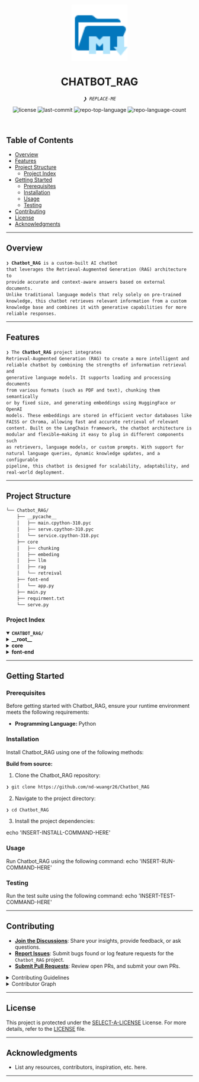 <p align="center">
    <img src="https://raw.githubusercontent.com/PKief/vscode-material-icon-theme/ec559a9f6bfd399b82bb44393651661b08aaf7ba/icons/folder-markdown-open.svg" align="center" width="30%">
</p>
<p align="center"><h1 align="center">CHATBOT_RAG</h1></p>
<p align="center">
	<em><code>❯ REPLACE-ME</code></em>
</p>
<p align="center">
	<img src="https://img.shields.io/github/license/nd-wuangr26/Chatbot_RAG?style=default&logo=opensourceinitiative&logoColor=white&color=0080ff" alt="license">
	<img src="https://img.shields.io/github/last-commit/nd-wuangr26/Chatbot_RAG?style=default&logo=git&logoColor=white&color=0080ff" alt="last-commit">
	<img src="https://img.shields.io/github/languages/top/nd-wuangr26/Chatbot_RAG?style=default&color=0080ff" alt="repo-top-language">
	<img src="https://img.shields.io/github/languages/count/nd-wuangr26/Chatbot_RAG?style=default&color=0080ff" alt="repo-language-count">
</p>
<p align="center"><!-- default option, no dependency badges. -->
</p>
<p align="center">
	<!-- default option, no dependency badges. -->
</p>
<br>

##  Table of Contents

- [ Overview](#-overview)
- [ Features](#-features)
- [ Project Structure](#-project-structure)
  - [ Project Index](#-project-index)
- [ Getting Started](#-getting-started)
  - [ Prerequisites](#-prerequisites)
  - [ Installation](#-installation)
  - [ Usage](#-usage)
  - [ Testing](#-testing)
- [ Contributing](#-contributing)
- [ License](#-license)
- [ Acknowledgments](#-acknowledgments)

---

##  Overview

<code>❯ <strong>Chatbot_RAG</strong> is a custom-built AI chatbot that leverages the Retrieval-Augmented Generation (RAG) architecture to provide accurate and context-aware answers based on external documents. Unlike traditional language models that rely solely on pre-trained knowledge, this chatbot retrieves relevant information from a custom knowledge base and combines it with generative capabilities for more reliable responses.</code>


---

##  Features

<code>❯ The <strong>Chatbot_RAG</strong> project integrates Retrieval-Augmented Generation (RAG) to create a more intelligent and reliable chatbot by combining the strengths of information retrieval and generative language models. It supports loading and processing documents from various formats (such as PDF and text), chunking them semantically or by fixed size, and generating embeddings using HuggingFace or OpenAI models. These embeddings are stored in efficient vector databases like FAISS or Chroma, allowing fast and accurate retrieval of relevant content. Built on the LangChain framework, the chatbot architecture is modular and flexible—making it easy to plug in different components such as retrievers, language models, or custom prompts. With support for natural language queries, dynamic knowledge updates, and a configurable pipeline, this chatbot is designed for scalability, adaptability, and real-world deployment.</code>


---

##  Project Structure

```sh
└── Chatbot_RAG/
    ├── __pycache__
    │   ├── main.cpython-310.pyc
    │   ├── serve.cpython-310.pyc
    │   └── service.cpython-310.pyc
    ├── core
    │   ├── chunking
    │   ├── embeding
    │   ├── llm
    │   ├── rag
    │   └── retreival
    ├── font-end
    │   └── app.py
    ├── main.py
    ├── requirment.txt
    └── serve.py
```


###  Project Index
<details open>
	<summary><b><code>CHATBOT_RAG/</code></b></summary>
	<details> <!-- __root__ Submodule -->
		<summary><b>__root__</b></summary>
		<blockquote>
			<table>
			<tr>
				<td><b><a href='https://github.com/nd-wuangr26/Chatbot_RAG/blob/master/serve.py'>serve.py</a></b></td>
				<td><code>❯ REPLACE-ME</code></td>
			</tr>
			<tr>
				<td><b><a href='https://github.com/nd-wuangr26/Chatbot_RAG/blob/master/main.py'>main.py</a></b></td>
				<td><code>❯ REPLACE-ME</code></td>
			</tr>
			<tr>
				<td><b><a href='https://github.com/nd-wuangr26/Chatbot_RAG/blob/master/requirment.txt'>requirment.txt</a></b></td>
				<td><code>❯ REPLACE-ME</code></td>
			</tr>
			</table>
		</blockquote>
	</details>
	<details> <!-- core Submodule -->
		<summary><b>core</b></summary>
		<blockquote>
			<details>
				<summary><b>chunking</b></summary>
				<blockquote>
					<table>
					<tr>
						<td><b><a href='https://github.com/nd-wuangr26/Chatbot_RAG/blob/master/core/chunking/fixsize_chunks.py'>fixsize_chunks.py</a></b></td>
						<td><code>❯ REPLACE-ME</code></td>
					</tr>
					<tr>
						<td><b><a href='https://github.com/nd-wuangr26/Chatbot_RAG/blob/master/core/chunking/semantic_chunk.py'>semantic_chunk.py</a></b></td>
						<td><code>❯ REPLACE-ME</code></td>
					</tr>
					<tr>
						<td><b><a href='https://github.com/nd-wuangr26/Chatbot_RAG/blob/master/core/chunking/docling_chunk.py'>docling_chunk.py</a></b></td>
						<td><code>❯ REPLACE-ME</code></td>
					</tr>
					</table>
				</blockquote>
			</details>
			<details>
				<summary><b>rag</b></summary>
				<blockquote>
					<table>
					<tr>
						<td><b><a href='https://github.com/nd-wuangr26/Chatbot_RAG/blob/master/core/rag/rag.py'>rag.py</a></b></td>
						<td><code>❯ REPLACE-ME</code></td>
					</tr>
					</table>
				</blockquote>
			</details>
			<details>
				<summary><b>embeding</b></summary>
				<blockquote>
					<table>
					<tr>
						<td><b><a href='https://github.com/nd-wuangr26/Chatbot_RAG/blob/master/core/embeding/base.py'>base.py</a></b></td>
						<td><code>❯ REPLACE-ME</code></td>
					</tr>
					<tr>
						<td><b><a href='https://github.com/nd-wuangr26/Chatbot_RAG/blob/master/core/embeding/HuggingEmbed.py'>HuggingEmbed.py</a></b></td>
						<td><code>❯ REPLACE-ME</code></td>
					</tr>
					<tr>
						<td><b><a href='https://github.com/nd-wuangr26/Chatbot_RAG/blob/master/core/embeding/embedings.py'>embedings.py</a></b></td>
						<td><code>❯ REPLACE-ME</code></td>
					</tr>
					<tr>
						<td><b><a href='https://github.com/nd-wuangr26/Chatbot_RAG/blob/master/core/embeding/Sentence_Transformer.py'>Sentence_Transformer.py</a></b></td>
						<td><code>❯ REPLACE-ME</code></td>
					</tr>
					<tr>
						<td><b><a href='https://github.com/nd-wuangr26/Chatbot_RAG/blob/master/core/embeding/doc_embeding.py'>doc_embeding.py</a></b></td>
						<td><code>❯ REPLACE-ME</code></td>
					</tr>
					</table>
				</blockquote>
			</details>
			<details>
				<summary><b>llm</b></summary>
				<blockquote>
					<table>
					<tr>
						<td><b><a href='https://github.com/nd-wuangr26/Chatbot_RAG/blob/master/core/llm/gemini_llm.py'>gemini_llm.py</a></b></td>
						<td><code>❯ REPLACE-ME</code></td>
					</tr>
					<tr>
						<td><b><a href='https://github.com/nd-wuangr26/Chatbot_RAG/blob/master/core/llm/deepseek_llm.py'>deepseek_llm.py</a></b></td>
						<td><code>❯ REPLACE-ME</code></td>
					</tr>
					</table>
				</blockquote>
			</details>
			<details>
				<summary><b>retreival</b></summary>
				<blockquote>
					<table>
					<tr>
						<td><b><a href='https://github.com/nd-wuangr26/Chatbot_RAG/blob/master/core/retreival/retrieval_FAISS.py'>retrieval_FAISS.py</a></b></td>
						<td><code>❯ REPLACE-ME</code></td>
					</tr>
					<tr>
						<td><b><a href='https://github.com/nd-wuangr26/Chatbot_RAG/blob/master/core/retreival/test.py'>test.py</a></b></td>
						<td><code>❯ REPLACE-ME</code></td>
					</tr>
					</table>
				</blockquote>
			</details>
		</blockquote>
	</details>
	<details> <!-- font-end Submodule -->
		<summary><b>font-end</b></summary>
		<blockquote>
			<table>
			<tr>
				<td><b><a href='https://github.com/nd-wuangr26/Chatbot_RAG/blob/master/font-end/app.py'>app.py</a></b></td>
				<td><code>❯ REPLACE-ME</code></td>
			</tr>
			</table>
		</blockquote>
	</details>
</details>

---
##  Getting Started

###  Prerequisites

Before getting started with Chatbot_RAG, ensure your runtime environment meets the following requirements:

- **Programming Language:** Python


###  Installation

Install Chatbot_RAG using one of the following methods:

**Build from source:**

1. Clone the Chatbot_RAG repository:
```sh
❯ git clone https://github.com/nd-wuangr26/Chatbot_RAG
```

2. Navigate to the project directory:
```sh
❯ cd Chatbot_RAG
```

3. Install the project dependencies:

echo 'INSERT-INSTALL-COMMAND-HERE'



###  Usage
Run Chatbot_RAG using the following command:
echo 'INSERT-RUN-COMMAND-HERE'

###  Testing
Run the test suite using the following command:
echo 'INSERT-TEST-COMMAND-HERE'

---

##  Contributing

- **[Join the Discussions](https://github.com/nd-wuangr26/Chatbot_RAG/discussions)**: Share your insights, provide feedback, or ask questions.
- **[Report Issues](https://github.com/nd-wuangr26/Chatbot_RAG/issues)**: Submit bugs found or log feature requests for the `Chatbot_RAG` project.
- **[Submit Pull Requests](https://github.com/nd-wuangr26/Chatbot_RAG/blob/main/CONTRIBUTING.md)**: Review open PRs, and submit your own PRs.

<details closed>
<summary>Contributing Guidelines</summary>

1. **Fork the Repository**: Start by forking the project repository to your github account.
2. **Clone Locally**: Clone the forked repository to your local machine using a git client.
   ```sh
   git clone https://github.com/nd-wuangr26/Chatbot_RAG
   ```
3. **Create a New Branch**: Always work on a new branch, giving it a descriptive name.
   ```sh
   git checkout -b new-feature-x
   ```
4. **Make Your Changes**: Develop and test your changes locally.
5. **Commit Your Changes**: Commit with a clear message describing your updates.
   ```sh
   git commit -m 'Implemented new feature x.'
   ```
6. **Push to github**: Push the changes to your forked repository.
   ```sh
   git push origin new-feature-x
   ```
7. **Submit a Pull Request**: Create a PR against the original project repository. Clearly describe the changes and their motivations.
8. **Review**: Once your PR is reviewed and approved, it will be merged into the main branch. Congratulations on your contribution!
</details>

<details closed>
<summary>Contributor Graph</summary>
<br>
<p align="left">
   <a href="https://github.com{/nd-wuangr26/Chatbot_RAG/}graphs/contributors">
      <img src="https://contrib.rocks/image?repo=nd-wuangr26/Chatbot_RAG">
   </a>
</p>
</details>

---

##  License

This project is protected under the [SELECT-A-LICENSE](https://choosealicense.com/licenses) License. For more details, refer to the [LICENSE](https://choosealicense.com/licenses/) file.

---

##  Acknowledgments

- List any resources, contributors, inspiration, etc. here.

---
